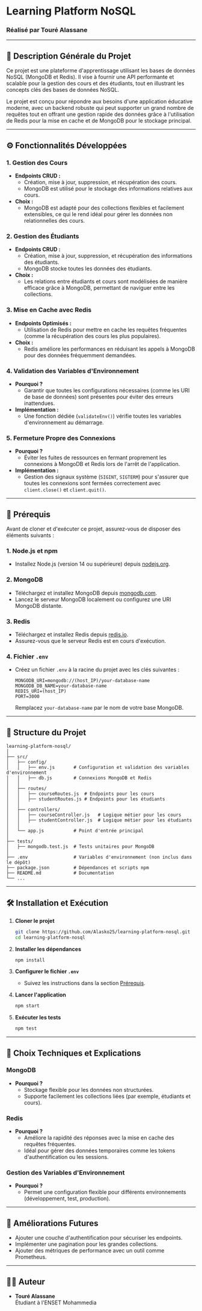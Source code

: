 # Learning Platform NoSQL  
### Réalisé par **Touré Alassane**

---

## 📝 **Description Générale du Projet**

Ce projet est une plateforme d'apprentissage utilisant les bases de données NoSQL (MongoDB et Redis). Il vise à fournir une API performante et scalable pour la gestion des cours et des étudiants, tout en illustrant les concepts clés des bases de données NoSQL.

Le projet est conçu pour répondre aux besoins d'une application éducative moderne, avec un backend robuste qui peut supporter un grand nombre de requêtes tout en offrant une gestion rapide des données grâce à l'utilisation de Redis pour la mise en cache et de MongoDB pour le stockage principal.

---

## ⚙️ **Fonctionnalités Développées**

### 1. **Gestion des Cours**
- **Endpoints CRUD :**
  - Création, mise à jour, suppression, et récupération des cours.
  - MongoDB est utilisé pour le stockage des informations relatives aux cours.
- **Choix :**
  - MongoDB est adapté pour des collections flexibles et facilement extensibles, ce qui le rend idéal pour gérer les données non relationnelles des cours.

### 2. **Gestion des Étudiants**
- **Endpoints CRUD :**
  - Création, mise à jour, suppression, et récupération des informations des étudiants.
  - MongoDB stocke toutes les données des étudiants.
- **Choix :**
  - Les relations entre étudiants et cours sont modélisées de manière efficace grâce à MongoDB, permettant de naviguer entre les collections.

### 3. **Mise en Cache avec Redis**
- **Endpoints Optimisés :**
  - Utilisation de Redis pour mettre en cache les requêtes fréquentes (comme la récupération des cours les plus populaires).
- **Choix :**
  - Redis améliore les performances en réduisant les appels à MongoDB pour des données fréquemment demandées.

### 4. **Validation des Variables d'Environnement**
- **Pourquoi ?**
  - Garantir que toutes les configurations nécessaires (comme les URI de base de données) sont présentes pour éviter des erreurs inattendues.
- **Implémentation :**
  - Une fonction dédiée (`validateEnv()`) vérifie toutes les variables d'environnement au démarrage.

### 5. **Fermeture Propre des Connexions**
- **Pourquoi ?**
  - Éviter les fuites de ressources en fermant proprement les connexions à MongoDB et Redis lors de l'arrêt de l'application.
- **Implémentation :**
  - Gestion des signaux système (`SIGINT`, `SIGTERM`) pour s'assurer que toutes les connexions sont fermées correctement avec `client.close()` et `client.quit()`.

---

## 🚀 **Prérequis**

Avant de cloner et d'exécuter ce projet, assurez-vous de disposer des éléments suivants :

### 1. **Node.js et npm**
- Installez Node.js (version 14 ou supérieure) depuis [nodejs.org](https://nodejs.org/).

### 2. **MongoDB**
- Téléchargez et installez MongoDB depuis [mongodb.com](https://www.mongodb.com/try/download/community).
- Lancez le serveur MongoDB localement ou configurez une URI MongoDB distante.

### 3. **Redis**
- Téléchargez et installez Redis depuis [redis.io](https://redis.io/download).
- Assurez-vous que le serveur Redis est en cours d'exécution.

### 4. **Fichier `.env`**
- Créez un fichier `.env` à la racine du projet avec les clés suivantes :
  ```env
  MONGODB_URI=mongodb://(host_IP)/your-database-name
  MONGODB_DB_NAME=your-database-name
  REDIS_URI=(host_IP)
  PORT=3000
  ```
  Remplacez `your-database-name` par le nom de votre base MongoDB.

---

## 📂 **Structure du Projet**

```
learning-platform-nosql/
│
├── src/
│   ├── config/
│   │   ├── env.js       # Configuration et validation des variables d'environnement
│   │   ├── db.js        # Connexions MongoDB et Redis
│   │
│   ├── routes/
│   │   ├── courseRoutes.js  # Endpoints pour les cours
│   │   ├── studentRoutes.js # Endpoints pour les étudiants
│   │
│   ├── controllers/
│   │   ├── courseController.js   # Logique métier pour les cours
│   │   ├── studentController.js  # Logique métier pour les étudiants
│   │
│   └── app.js           # Point d'entrée principal
│
├── tests/
│   ├── mongodb.test.js  # Tests unitaires pour MongoDB
│
├── .env                 # Variables d'environnement (non inclus dans le dépôt)
├── package.json         # Dépendances et scripts npm
├── README.md            # Documentation
└── ...

```

---

## 🛠️ **Installation et Exécution**

1. **Cloner le projet**
   ```bash
   git clone https://github.com/Alasko25/learning-platform-nosql.git
   cd learning-platform-nosql
   ```

2. **Installer les dépendances**
   ```bash
   npm install
   ```

3. **Configurer le fichier `.env`**
   - Suivez les instructions dans la section [Prérequis](#prérequis).

4. **Lancer l'application**
   ```bash
   npm start
   ```

5. **Exécuter les tests**
   ```bash
   npm test
   ```

---

## 📖 **Choix Techniques et Explications**

### MongoDB
- **Pourquoi ?**
  - Stockage flexible pour les données non structurées.
  - Supporte facilement les collections liées (par exemple, étudiants et cours).

### Redis
- **Pourquoi ?**
  - Améliore la rapidité des réponses avec la mise en cache des requêtes fréquentes.
  - Idéal pour gérer des données temporaires comme les tokens d'authentification ou les sessions.

### Gestion des Variables d'Environnement
- **Pourquoi ?**
  - Permet une configuration flexible pour différents environnements (développement, test, production).

---

## 🌟 **Améliorations Futures**

- Ajouter une couche d'authentification pour sécuriser les endpoints.
- Implémenter une pagination pour les grandes collections.
- Ajouter des métriques de performance avec un outil comme Prometheus.

---

## 👨‍💻 **Auteur**

- **Touré Alassane**  
  Étudiant à l'ENSET Mohammedia  